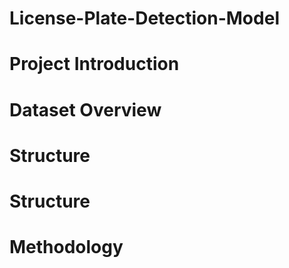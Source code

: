 # License-Plate-Detection-Model


# Project Introduction



# Dataset Overview




# Structure



# Structure




# Methodology
